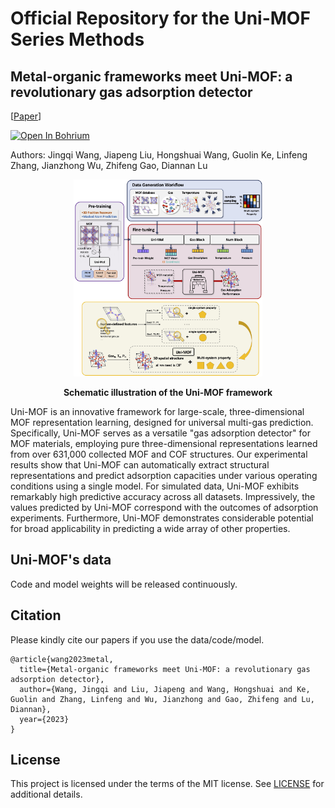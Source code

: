 Official Repository for the Uni-MOF Series Methods
==================================================

<!-- Uni-MOF: A Universal 3D Material Representation Learning Framework for Gas Adsorption in MOFs -->
Metal-organic frameworks meet Uni-MOF: a revolutionary gas adsorption detector
-------------------------------------------------------------------

[[Paper](https://chemrxiv.org/engage/chemrxiv/article-details/6447d756e4bbbe4bbf3afeaa)]

<a href="https://bohrium.dp.tech/notebook/cca98b584a624753981dfd5f8bb79674" target="_parent"><img src="https://cdn.dp.tech/bohrium/web/static/images/open-in-bohrium.svg" alt="Open In Bohrium"/></a>

Authors: Jingqi Wang, Jiapeng Liu, Hongshuai Wang, Guolin Ke, Linfeng Zhang, Jianzhong Wu, Zhifeng Gao, Diannan Lu

<p align="center"><img src="unimof/figure/overview_new.jpg" width=60%></p>
<p align="center"><b>Schematic illustration of the Uni-MOF framework</b></p>

Uni-MOF is an innovative framework for large-scale, three-dimensional MOF representation learning, designed for universal multi-gas prediction.  Specifically, Uni-MOF serves as a versatile "gas adsorption detector" for MOF materials, employing pure three-dimensional representations learned from over 631,000 collected MOF and COF structures.  Our experimental results show that Uni-MOF can automatically extract structural representations and predict adsorption capacities under various operating conditions using a single model.  For simulated data, Uni-MOF exhibits remarkably high predictive accuracy across all datasets.  Impressively, the values predicted by Uni-MOF correspond with the outcomes of adsorption experiments.  Furthermore, Uni-MOF demonstrates considerable potential for broad applicability in predicting a wide array of other properties.

Uni-MOF's data
------------------------------
Code and model weights will be released continuously.

<!-- Uni-MOF's data 
------------------------------

For the details of datasets, please refer to Table 1 in our [paper](https://chemrxiv.org/engage/chemrxiv/article-details/6447d756e4bbbe4bbf3afeaa).

There are total 6 datasets:


| Data                     | File Size  | Update Date | Download Link                                                                                                             | 
|--------------------------|------------| ----------- |---------------------------------------------------------------------------------------------------------------------------|
| nanoporous material pretrain | GB   | May 10 2023 |                                |
| gas adsorption property      | GB   | May 10 2023 |          |
| material structural property | GB   | May 10 2023 |                |

We use [LMDB](https://lmdb.readthedocs.io) to store data, you can use the following code snippets to read from the LMDB file.

```python
import lmdb
import numpy as np
import os
import pickle

def read_lmdb(lmdb_path):
    env = lmdb.open(
        lmdb_path,
        subdir=False,
        readonly=True,
        lock=False,
        readahead=False,
        meminit=False,
        max_readers=256,
    )
    txn = env.begin()
    keys = list(txn.cursor().iternext(values=False))
    for idx in keys:
        datapoint_pickled = txn.get(idx)
        data = pickle.loads(datapoint_pickled)
```
We use pickle protocol 5, so Python >= 3.8 is recommended.

Uni-Mol's pretrained model weights
----------------------------------

| Model                     | File Size  |Update Date | Download Link                                                | 
|--------------------------|------------| ------------|--------------------------------------------------------------|
| nanoporous material pretrain   | MB   | May 10 2023 |https://github.com/dptech-corp/Uni-MOF/releases/download/     |


Uni-Mol's finetuned model weights
----------------------------------

| Model                                           | File Size| Update Date| Download Link                                                     | 
|-------------------------------------------------|---------| -----------|--------------------------------------------------------------------|
| hMOF_MOFX_DB         | MB   | May 10 2023 |https://github.com/dptech-corp/Uni-MOF/releases/download    |
| CoRE_MOFX_DB       | MB   | May 10 2023 |https://github.com/dptech-corp/Uni-Mol/releases/download  |
| CoRE_MAP_DB          | MB   | May 10 2023 |https://github.com/dptech-corp/Uni-Mol/releases/download      |
| hMOF_MOFX_DB w/o pretraining  | MB   | May 10 2023 |https://github.com/dptech-corp/Uni-MOF/releases/download    |
| CoRE_MOFX_DB w/o pretraining      | MB   | May 10 2023 |https://github.com/dptech-corp/Uni-Mol/releases/download  |
| CoRE_MAP_DB w/o pretraining         | MB   | May 10 2023 |https://github.com/dptech-corp/Uni-Mol/releases/download      |

Dependencies
------------
 - [Uni-Core](https://github.com/dptech-corp/Uni-Core), check its [Installation Documentation](https://github.com/dptech-corp/Uni-Core#installation).
 - rdkit==2021.09.5, install via `conda install -y -c conda-forge rdkit==2021.09.5`

To use GPUs within docker you need to [install nvidia-docker-2](https://docs.nvidia.com/datacenter/cloud-native/container-toolkit/install-guide.html#docker) first. Use the following command to pull the docker image:

```bash
docker pull dptechnology/unimol:latest-pytorch1.11.0-cuda11.3
```

Material Pretraining
---------------------
```
data_path="./examples/mof" # replace to your data path
save_dir="./save/" # replace to your save path
n_gpu=8
MASTER_PORT=$1
lr=3e-4
wd=1e-4
batch_size=8
update_freq=2
masked_token_loss=1
masked_coord_loss=1
masked_dist_loss=1
dist_threshold=5.0
minkowski_p=2.0
lattice_loss=1
x_norm_loss=0.01
delta_pair_repr_norm_loss=0.01
mask_prob=0.15
noise_type='uniform'
noise=1.0
seed=1
warmup_steps=10000
max_steps=100000
global_batch_size=`expr $batch_size \* $n_gpu \* $update_freq`

export NCCL_ASYNC_ERROR_HANDLING=1
export OMP_NUM_THREADS=1
nohup python -m torch.distributed.launch --nproc_per_node=$n_gpu --master_port=$MASTER_PORT $(which unicore-train) $data_path --user-dir ./unimat --train-subset train --valid-subset valid \
       --num-workers 8 --ddp-backend=c10d \
       --task unimat --loss unimat --arch unimat_base  \
       --optimizer adam --adam-betas '(0.9, 0.99)' --adam-eps 1e-6 --clip-norm 1.0 --weight-decay $wd \
       --lr-scheduler polynomial_decay --lr $lr --warmup-updates $warmup_steps --total-num-update $max_steps \
       --update-freq $update_freq --seed $seed \
       --fp16 --fp16-init-scale 4 --fp16-scale-window 256 \
       --tensorboard-logdir ${save_dir}/tsb \
       --max-update $max_steps --log-interval 1000 --log-format simple \
       --save-interval-updates 1000 --validate-interval-updates 1000 --keep-interval-updates 10 --no-epoch-checkpoints  \
       --masked-token-loss $masked_token_loss --masked-coord-loss $masked_coord_loss --masked-dist-loss $masked_dist_loss \
       --x-norm-loss $x_norm_loss --delta-pair-repr-norm-loss $delta_pair_repr_norm_loss --lattice-loss $lattice_loss \
       --mask-prob $mask_prob --noise-type $noise_type --noise $noise --batch-size $batch_size --dist-threshold $dist_threshold --minkowski-p $minkowski_p \
       --required-batch-size-multiple 1 --remove-hydrogen \
       --save-dir $save_dir \
       --find-unused-parameters \
>> "./logs/${save_dir}.log" &
```
The above setting is for 8 V100 GPUs, and the batch size is 128 (`n_gpu * batch_size * update_freq`). You may need to change `batch_size` or `update_freq` according to your environment. 

Cross-system Gas Adsorption Property Prediction
------------------
```
data_path="./cross-system_gas_adsorption_property_prediction"  # replace to your data path
save_dir="./save_finetune"  # replace to your save path
n_gpu=8
MASTER_PORT=10086
task_name="CoRE"  # property prediction task name
num_classes=1
exp_name="mof_v2" 
weight_path="./weights/checkpoint.pt"  # replace to your ckpt path
lr=3e-4
batch_size=8
epoch=50
dropout=0.2
warmup=0.06
update_freq=2
global_batch_size=`expr $batch_size \* $n_gpu \* $update_freq`
ckpt_dir="${exp_name}_${task_name}_trial"

export NCCL_ASYNC_ERROR_HANDLING=1
export OMP_NUM_THREADS=1

nohup python -m torch.distributed.launch --nproc_per_node=$n_gpu --master_port=$MASTER_PORT $(which unicore-train) $data_path --user-dir ./unimat --task-name $task_name --train-subset train --valid-subset valid,test \
       --num-workers 8 --ddp-backend=c10d \
       --task unimof_v2 --loss mof_v2_mse --arch unimof_v2  \
       --optimizer adam --adam-betas '(0.9, 0.99)' --adam-eps 1e-6 --clip-norm 1.0 \
       --lr-scheduler polynomial_decay --lr $lr --warmup-ratio $warmup --max-epoch $epoch --batch-size $batch_size \
       --update-freq $update_freq --seed 1 \
       --fp16 --fp16-init-scale 4 --fp16-scale-window 256 \
       --num-classes $num_classes --pooler-dropout $dropout \
       --finetune-mol-model ./weights/$weight_path/checkpoint_last.pt \
       --log-interval 500 --log-format simple \
       --validate-interval-updates 500 --remove-hydrogen \
       --save-interval-updates 1000 --keep-interval-updates 10 --no-epoch-checkpoints --keep-best-checkpoints 1 --save-dir ./logs_finetune/$save_dir \
       --best-checkpoint-metric valid_r2 --maximize-best-checkpoint-metric \
> ./logs_finetune/$save_dir.log &
```

Cross-system Gas Adsorption Property Prediction w/o Pretraining
---------------------
```
data_path="./cross-system_gas_adsorption_property_prediction"  # replace to your data path
save_dir="./save_finetune"  # replace to your save path
n_gpu=8
MASTER_PORT=10086
task_name="CoRE"  # property prediction task name
num_classes=1
exp_name="mof_v2" 
weight_path='NoPretrain'
lr=3e-4
batch_size=8
epoch=50
dropout=0.2
warmup=0.06
update_freq=2
global_batch_size=`expr $batch_size \* $n_gpu \* $update_freq`
ckpt_dir="${exp_name}_${task_name}_trial"

export NCCL_ASYNC_ERROR_HANDLING=1
export OMP_NUM_THREADS=1

nohup python -m torch.distributed.launch --nproc_per_node=$n_gpu --master_port=$MASTER_PORT $(which unicore-train) $data_path --user-dir ./unimat --task-name $task_name --train-subset train --valid-subset valid,test \
       --num-workers 8 --ddp-backend=c10d \
       --task unimof_v2 --loss mof_v2_mse --arch unimof_v2  \
       --optimizer adam --adam-betas '(0.9, 0.99)' --adam-eps 1e-6 --clip-norm 1.0 \
       --lr-scheduler polynomial_decay --lr $lr --warmup-ratio $warmup --max-epoch $epoch --batch-size $batch_size \
       --update-freq $update_freq --seed 1 \
       --fp16 --fp16-init-scale 4 --fp16-scale-window 256 \
       --num-classes $num_classes --pooler-dropout $dropout \
       --log-interval 500 --log-format simple \
       --validate-interval-updates 500 --remove-hydrogen \
       --save-interval-updates 1000 --keep-interval-updates 10 --no-epoch-checkpoints --keep-best-checkpoints 1 --save-dir ./logs_finetune/$save_dir \
       --best-checkpoint-metric valid_r2 --maximize-best-checkpoint-metric \
> ./logs_finetune/$save_dir.log &
```

Single-system Gas Adsorption Property Prediction
---------------------
```
data_path="./single-system_gas_adsorption_property_prediction"  # replace to your data path
save_dir="./save_finetune"  # replace to your save path
n_gpu=8
MASTER_PORT=10086
task_name="CoRE_PLD"  # property prediction task name
num_classes=1
exp_name='mof_v1'
weight_path="./weights/checkpoint.pt"  # replace to your ckpt path
lr=3e-4
batch_size=8
epoch=50
dropout=0.2
warmup=0.06
update_freq=2
global_batch_size=`expr $batch_size \* $n_gpu \* $update_freq`

export NCCL_ASYNC_ERROR_HANDLING=1
export OMP_NUM_THREADS=1

nohup python $(which unicore-train) $data_path --user-dir ./unimat --task-name $task_name --train-subset train --valid-subset valid,test \
       --num-workers 8 --ddp-backend=c10d \
       --task unimof_v1 --loss mof_v1_mse --arch unimat_base  \
       --optimizer adam --adam-betas '(0.9, 0.99)' --adam-eps 1e-6 --clip-norm 1.0 \
       --lr-scheduler polynomial_decay --lr $lr --warmup-ratio $warmup --max-epoch $epoch --batch-size $batch_size \
       --update-freq $update_freq --seed 1 \
       --fp16 --fp16-init-scale 4 --fp16-scale-window 256 \
       --num-classes $num_classes --pooler-dropout $dropout \
       --finetune-from-model ./weights/$weight_path/checkpoint_last.pt \
       --log-interval 100 --log-format simple \
       --validate-interval 1 --remove-hydrogen \
       --save-interval-updates 1000 --keep-interval-updates 10 --no-epoch-checkpoints --keep-best-checkpoints 1 --save-dir ./logs_finetune/$save_dir \
       --best-checkpoint-metric valid_r2 --maximize-best-checkpoint-metric \
> ./logs_finetune/$save_dir.log &
```
 -->


Citation
--------

Please kindly cite our papers if you use the data/code/model.
```
@article{wang2023metal,
  title={Metal-organic frameworks meet Uni-MOF: a revolutionary gas adsorption detector},
  author={Wang, Jingqi and Liu, Jiapeng and Wang, Hongshuai and Ke, Guolin and Zhang, Linfeng and Wu, Jianzhong and Gao, Zhifeng and Lu, Diannan},
  year={2023}
}
```

License
-------

This project is licensed under the terms of the MIT license. See [LICENSE](https://github.com/dptech-corp/Uni-MOF/blob/main/LICENSE) for additional details.
